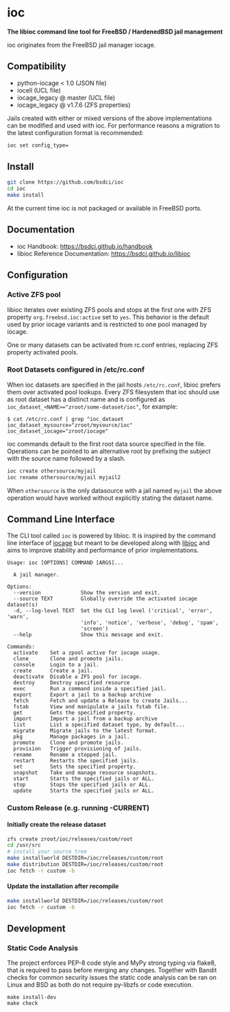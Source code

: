 # ioc

**The libioc command line tool for FreeBSD / HardenedBSD jail management**

ioc originates from the FreeBSD jail manager iocage.

## Compatibility

- python-iocage < 1.0 (JSON file)
- iocell (UCL file)
- iocage\_legacy @ master (UCL file)
- iocage\_legacy @ v1.7.6 (ZFS properties)

Jails created with either or mixed versions of the above implementations can be modified and used with ioc.
For performance reasons a migration to the latest configuration format is recommended:

```sh
ioc set config_type=
```

## Install

```sh
git clone https://github.com/bsdci/ioc
cd ioc
make install
```

At the current time ioc is not packaged or available in FreeBSD ports.

## Documentation

- ioc Handbook: https://bsdci.github.io/handbook
- libioc Reference Documentation: https://bsdci.github.io/libioc

## Configuration

### Active ZFS pool

libioc iterates over existing ZFS pools and stops at the first one with ZFS property `org.freebsd.ioc:active` set to `yes`.
This behavior is the default used by prior iocage variants and is restricted to one pool managed by iocage.

One or many datasets can be activated from rc.conf entries, replacing ZFS property activated pools.

### Root Datasets configured in /etc/rc.conf

When ioc datasets are specified in the jail hosts `/etc/rc.conf`, libioc prefers them over activated pool lookups.
Every ZFS filesystem that ioc should use as root dataset has a distinct name and is configured as `ioc_dataset_<NAME>="zroot/some-dataset/ioc"`, for example:

```
$ cat /etc/rc.conf | grep ^ioc_dataset
ioc_dataset_mysource="zroot/mysource/ioc"
ioc_dataset_iocage="zroot/iocage"
```

ioc commands default to the first root data source specified in the file.
Operations can be pointed to an alternative root by prefixing the subject with the source name followed by a slash.

```sh
ioc create othersource/myjail
ioc rename othersource/myjail myjail2
```

When `othersource` is the only datasource with a jail named `myjail` the above operation would have worked without explicitly stating the dataset name.

## Command Line Interface

The CLI tool called `ioc` is powered by libioc. 
It is inspired by the command line interface of [iocage](https://github.com/iocage/iocage) but meant to be developed along with [libioc](https://github.com/bsdci/libioc) and aims to improve stability and performance of prior implementations.

```
Usage: ioc [OPTIONS] COMMAND [ARGS]...

  A jail manager.

Options:
  --version             Show the version and exit.
  --source TEXT         Globally override the activated iocage dataset(s)
  -d, --log-level TEXT  Set the CLI log level ('critical', 'error', 'warn',
                        'info', 'notice', 'verbose', 'debug', 'spam',
                        'screen')
  --help                Show this message and exit.

Commands:
  activate    Set a zpool active for iocage usage.
  clone       Clone and promote jails.
  console     Login to a jail.
  create      Create a jail.
  deactivate  Disable a ZFS pool for iocage.
  destroy     Destroy specified resource
  exec        Run a command inside a specified jail.
  export      Export a jail to a backup archive
  fetch       Fetch and update a Release to create Jails...
  fstab       View and manipulate a jails fstab file.
  get         Gets the specified property.
  import      Import a jail from a backup archive
  list        List a specified dataset type, by default...
  migrate     Migrate jails to the latest format.
  pkg         Manage packages in a jail.
  promote     Clone and promote jails.
  provision   Trigger provisioning of jails.
  rename      Rename a stopped jail.
  restart     Restarts the specified jails.
  set         Sets the specified property.
  snapshot    Take and manage resource snapshots.
  start       Starts the specified jails or ALL.
  stop        Stops the specified jails or ALL.
  update      Starts the specified jails or ALL.
```

### Custom Release (e.g. running -CURRENT)

#### Initially create the release dataset

```sh
zfs create zroot/ioc/releases/custom/root
cd /usr/src
# install your source tree
make installworld DESTDIR=/ioc/releases/custom/root
make distribution DESTDIR=/ioc/releases/custom/root
ioc fetch -r custom -b
```

#### Update the installation after recompile
```sh
make installworld DESTDIR=/ioc/releases/custom/root
ioc fetch -r custom -b
```

## Development

### Static Code Analysis

The project enforces PEP-8 code style and MyPy strong typing via flake8, that is required to pass before merging any changes.
Together with Bandit checks for common security issues the static code analysis can be ran on Linux and BSD as both do not require py-libzfs or code execution.

```
make install-dev
make check
```

